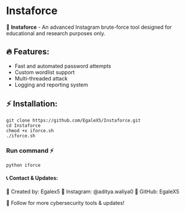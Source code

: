 # Instaforce  

🚀 **Instaforce** - An advanced Instagram brute-force tool designed for educational and research purposes only.  

## 🔥 Features:
- Fast and automated password attempts  
- Custom wordlist support  
- Multi-threaded attack  
- Logging and reporting system  

## ⚡ Installation:

    git clone https://github.com/EgaleX5/Instaforce.git
    cd Instaforce
    chmod +x iforce.sh
    ./iforce.sh
### Run command ⚡
    python iforce 
#### 📞 Contact & Updates:

📌 Created by: Egalex5 
📌 Instagram: @aditya.waliya0
📌 GitHub: EgaleX5

🚀 Follow for more cybersecurity tools & updates!
